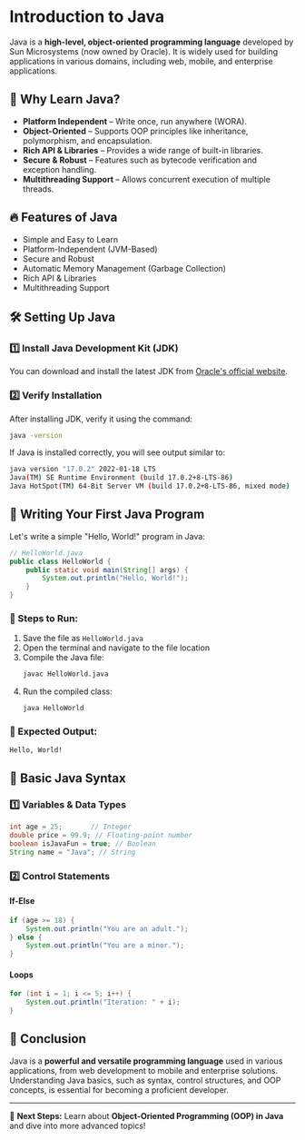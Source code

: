 # Introduction to Java

Java is a **high-level, object-oriented programming language** developed by Sun Microsystems (now owned by Oracle). It is widely used for building applications in various domains, including web, mobile, and enterprise applications.

## 🚀 Why Learn Java?

- **Platform Independent** – Write once, run anywhere (WORA).
- **Object-Oriented** – Supports OOP principles like inheritance, polymorphism, and encapsulation.
- **Rich API & Libraries** – Provides a wide range of built-in libraries.
- **Secure & Robust** – Features such as bytecode verification and exception handling.
- **Multithreading Support** – Allows concurrent execution of multiple threads.

## 🔥 Features of Java

- Simple and Easy to Learn
- Platform-Independent (JVM-Based)
- Secure and Robust
- Automatic Memory Management (Garbage Collection)
- Rich API & Libraries
- Multithreading Support

## 🛠 Setting Up Java

### 1️⃣ Install Java Development Kit (JDK)

You can download and install the latest JDK from [Oracle's official website](https://www.oracle.com/java/technologies/javase-downloads.html).

### 2️⃣ Verify Installation

After installing JDK, verify it using the command:

```sh
java -version
```

If Java is installed correctly, you will see output similar to:

```sh
java version "17.0.2" 2022-01-18 LTS
Java(TM) SE Runtime Environment (build 17.0.2+8-LTS-86)
Java HotSpot(TM) 64-Bit Server VM (build 17.0.2+8-LTS-86, mixed mode)
```

## 📝 Writing Your First Java Program

Let's write a simple "Hello, World!" program in Java:

```java
// HelloWorld.java
public class HelloWorld {
    public static void main(String[] args) {
        System.out.println("Hello, World!");
    }
}
```

### 🔄 Steps to Run:

1. Save the file as `HelloWorld.java`
2. Open the terminal and navigate to the file location
3. Compile the Java file:
   ```sh
   javac HelloWorld.java
   ```
4. Run the compiled class:
   ```sh
   java HelloWorld
   ```

### 🎯 Expected Output:

```
Hello, World!
```

## 🏧 Basic Java Syntax

### 1️⃣ Variables & Data Types

```java
int age = 25;       // Integer
double price = 99.9; // Floating-point number
boolean isJavaFun = true; // Boolean
String name = "Java"; // String
```

### 2️⃣ Control Statements

#### If-Else

```java
if (age >= 18) {
    System.out.println("You are an adult.");
} else {
    System.out.println("You are a minor.");
}
```

#### Loops

```java
for (int i = 1; i <= 5; i++) {
    System.out.println("Iteration: " + i);
}
```

## 📌 Conclusion

Java is a **powerful and versatile programming language** used in various applications, from web development to mobile and enterprise solutions. Understanding Java basics, such as syntax, control structures, and OOP concepts, is essential for becoming a proficient developer.

---

🎯 **Next Steps:** Learn about **Object-Oriented Programming (OOP) in Java** and dive into more advanced topics!
